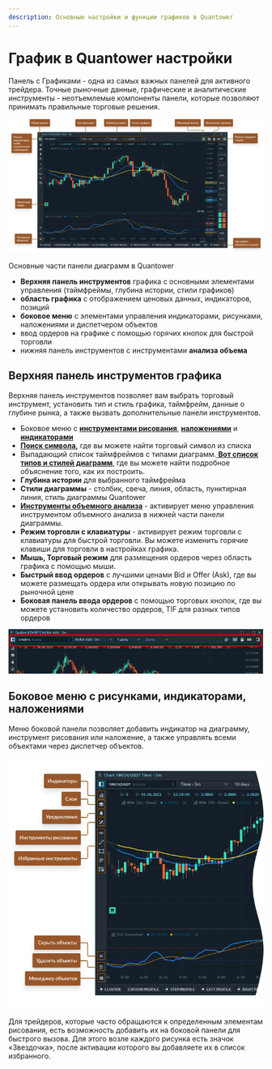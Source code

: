 ```yaml
---
description: Основные настройки и функции графиков в Quantower
---
```


# График в Quantower настройки

Панель с Графиками - одна из самых важных панелей для активного трейдера. Точные рыночные данные, графические и аналитические инструменты - неотъемлемые компоненты панели, которые позволяют принимать правильные торговые решения.

![Панель с Графиками - одна из самых важных панелей для активного трейдера](../../.gitbook/assets/chartcommon.png)

Основные части панели диаграмм в Quantower

* **Верхняя панель инструментов** графика с основными элементами управления (таймфреймы, глубина истории, стили графиков)
* &#x20;**область графика** с отображением ценовых данных, индикаторов, позиций
* &#x20;**боковое меню** с элементами управления индикаторами, рисунками, наложениями и диспетчером объектов
* ввод ордеров на графике с помощью горячих кнопок для быстрой торговли
* нижняя панель инструментов с инструментами **анализа объема**

## Верхняя панель инструментов графика

Верхняя панель инструментов позволяет вам выбрать торговый инструмент, установить тип и стиль графика, таймфрейм, данные о глубине рынка, а также вызвать дополнительные панели инструментов.

* Боковое меню с [**инструментами рисования**](https://app.gitbook.com/@quantower/s/quantower-ru/\~/drafts/-MamLTWw6L0Sl7XngBX2/analytics-panels/chart/drawing-tools), [**наложениями**](https://app.gitbook.com/@quantower/s/quantower-ru/\~/drafts/-MamLTWw6L0Sl7XngBX2/analytics-panels/chart/chart-overlays) и [**индикаторами**](https://app.gitbook.com/@quantower/s/quantower-ru/\~/drafts/-MamLTWw6L0Sl7XngBX2/analytics-panels/chart/technical-indicators)
* &#x20;[**Поиск символа**](https://app.gitbook.com/@quantower/s/quantower-ru/\~/drafts/-MamLTWw6L0Sl7XngBX2/general-settings/instruments-lookup)**,** где вы можете найти торговый символ из списка
* Выпадающий список таймфреймов с типами диаграмм.[ **Вот список типов и стилей диаграмм**](https://help.quantower.com/analytics-panels/chart/chart-types), где вы можете найти подробное объяснение того, как их построить.
* **Глубина истории** для выбранного таймфрейма
* **Стили диаграммы** - столбик, свеча, линия, область, пунктирная линия, стиль диаграммы Quantower
* [**Инструменты объемного анализа**](https://app.gitbook.com/@quantower/s/quantower-ru/\~/drafts/-MamLTWw6L0Sl7XngBX2/analytics-panels/chart/volume-analysis-tools) - активирует меню управления инструментом объемного анализа в нижней части панели диаграммы.
* **Режим торговли с клавиатуры** - активирует режим торговли с клавиатуры для быстрой торговли. Вы можете изменить горячие клавиши для торговли в настройках графика.
* **Мышь, Торговый режим** для размещения ордеров через область графика с помощью мыши.
* **Быстрый ввод ордеров** с лучшими ценами Bid и Offer (Ask), где вы можете размещать ордера или открывать новую позицию по рыночной цене
* **Боковая панель ввода ордеров** с помощью торговых кнопок, где вы можете установить количество ордеров, TIF для разных типов ордеров

![Основная или верхняя панель инструментов с основными элементами управления](../../.gitbook/assets/verkhnyaya-panel-grafika-quantower.png)

## Боковое меню с рисунками, индикаторами, наложениями

Меню боковой панели позволяет добавить индикатор на диаграмму, инструмент рисования или наложение, а также управлять всеми объектами через диспетчер объектов.

![](../../.gitbook/assets/bokovoe-menyu.png)

Для трейдеров, которые часто обращаются к определенным элементам рисования, есть возможность добавить их на боковой панели для быстрого вызова. Для этого возле каждого рисунка есть значок «Звездочка», после активации которого вы добавляете их в список избранного.
